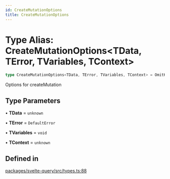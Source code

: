 ```yaml
---
id: CreateMutationOptions
title: CreateMutationOptions
---
```


# Type Alias: CreateMutationOptions\<TData, TError, TVariables, TContext\>

```ts
type CreateMutationOptions<TData, TError, TVariables, TContext> = OmitKeyof<MutationObserverOptions<TData, TError, TVariables, TContext>, "_defaulted">;
```

Options for createMutation

## Type Parameters

• **TData** = `unknown`

• **TError** = `DefaultError`

• **TVariables** = `void`

• **TContext** = `unknown`

## Defined in

[packages/svelte-query/src/types.ts:88](https://github.com/TanStack/query/blob/main/packages/svelte-query/src/types.ts#L88)
